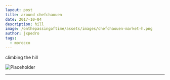 ```yaml
---
layout: post
title: around chefchaouen
date: 2017-10-04
description: hill
image: /onthepassingoftime/assets/images/chefchaouen-market-h.png
author: jxpedro
tags: 
  - morocco
---
```

<p >climbing the hill</p>

![Placeholder](/onthepassingoftime/assets/images/chefchaouen-market.jpeg)

<p></p>

<hr/>